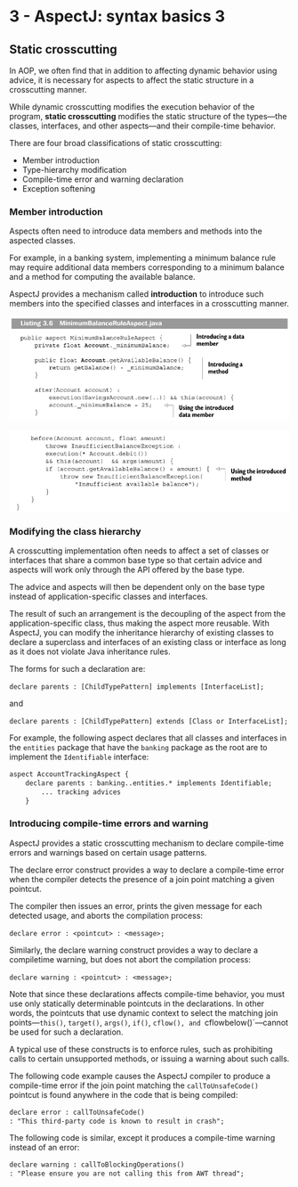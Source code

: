 # 3 - AspectJ: syntax basics 3

## Static crosscutting

In AOP, we often find that in addition to affecting dynamic behavior using advice, it is necessary for aspects to affect the static structure in a crosscutting manner.

While dynamic crosscutting modifies the execution behavior of the program, **static crosscutting** modifies the static structure of the types—the classes, interfaces, and other aspects—and their compile-time behavior.

There are four broad classifications of static crosscutting:

-   Member introduction
-   Type-hierarchy modification
-   Compile-time error and warning declaration
-   Exception softening

### Member introduction

Aspects often need to introduce data members and methods into the aspected classes.

For example, in a banking system, implementing a minimum balance rule may require additional data members corresponding to a minimum balance and a method for computing the available balance.

AspectJ provides a mechanism called **introduction** to introduce such members into the specified classes and interfaces in a crosscutting manner.

![](img/intro1.png)

![](img/intro2.png)

### Modifying the class hierarchy

A crosscutting implementation often needs to affect a set of classes or interfaces that share a common base type so that certain advice and aspects will work only through the API offered by the base type.

The advice and aspects will then be dependent only on the base type instead of application-specific classes and interfaces.

The result of such an arrangement is the decoupling of the aspect from the application-specific class, thus making the aspect more reusable. With AspectJ, you can modify the inheritance hierarchy of existing classes to declare a superclass and interfaces of an existing class or interface as long as it does not violate Java inheritance rules.

The forms for such a declaration are:

`declare parents : [ChildTypePattern] implements [InterfaceList];`

and

`declare parents : [ChildTypePattern] extends [Class or InterfaceList];`

For example, the following aspect declares that all classes and interfaces in the `entities` package that have the `banking` package as the root are to implement the `Identifiable` interface:

```
aspect AccountTrackingAspect {
    declare parents : banking..entities.* implements Identifiable;
        ... tracking advices
    }
```

### Introducing compile-time errors and warning

AspectJ provides a static crosscutting mechanism to declare compile-time errors and warnings based on certain usage patterns.

The declare error construct provides a way to declare a compile-time error when the compiler detects the presence of a join point matching a given pointcut.

The compiler then issues an error, prints the given message for each detected usage, and aborts the compilation process:

`declare error : <pointcut> : <message>;`

Similarly, the declare warning construct provides a way to declare a compiletime warning, but does not abort the compilation process:

`declare warning : <pointcut> : <message>;`

Note that since these declarations affects compile-time behavior, you must use only statically determinable pointcuts in the declarations. In other words, the pointcuts that use dynamic context to select the matching join points—`this()`, `target()`,
`args()`, `if()`, `cflow(), and `cflowbelow()`—cannot be used for such a declaration.

A typical use of these constructs is to enforce rules, such as prohibiting calls to certain unsupported methods, or issuing a warning about such calls.

The following code example causes the AspectJ compiler to produce a compile-time error if the join point matching the `callToUnsafeCode()` pointcut is found anywhere in the code that is being compiled:

```
declare error : callToUnsafeCode()
: "This third-party code is known to result in crash";
```

The following code is similar, except it produces a compile-time warning instead of an error:

```
declare warning : callToBlockingOperations()
: "Please ensure you are not calling this from AWT thread";
```
